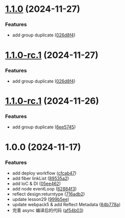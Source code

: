 # [1.1.0](https://github.com/yanyunchangfeng/learn-esnext/compare/v1.0.0...v1.1.0) (2024-11-27)

### Features

- add group duplicate ([026d8f4](https://github.com/yanyunchangfeng/learn-esnext/commit/026d8f456142b1adf7412648d25ef05c3d94d92c))

# [1.1.0-rc.1](https://github.com/yanyunchangfeng/learn-esnext/compare/v1.0.0...v1.1.0-rc.1) (2024-11-27)

### Features

- add group duplicate ([026d8f4](https://github.com/yanyunchangfeng/learn-esnext/commit/026d8f456142b1adf7412648d25ef05c3d94d92c))

# [1.1.0-rc.1](https://github.com/yanyunchangfeng/learn-esnext/compare/v1.0.0...v1.1.0-rc.1) (2024-11-26)

### Features

- add group duplicate ([6ee5745](https://github.com/yanyunchangfeng/learn-esnext/commit/6ee5745d003c036e83e7a803a8ee9fb1fbc84a4f))

# 1.0.0 (2024-11-17)

### Features

- add deploy workflow ([cfcab47](https://github.com/yanyunchangfeng/learn-esnext/commit/cfcab47c90b137edfcc10a4ddadd9a99fcee2727))
- add fiber linkList ([89535a2](https://github.com/yanyunchangfeng/learn-esnext/commit/89535a2cdf30b9ef3de6daf3869e428ed0caddf8))
- add IoC & DI ([05ee462](https://github.com/yanyunchangfeng/learn-esnext/commit/05ee4620e93654d0795217636e6da36b613436c6))
- add node eventLoop ([62884f3](https://github.com/yanyunchangfeng/learn-esnext/commit/62884f3e5b01430dbf5d131a1c12cc95e716a2fe))
- reflect design:returntype ([716adb2](https://github.com/yanyunchangfeng/learn-esnext/commit/716adb2808b7d6c9a301759550f1faf64aea453a))
- update lesson29 ([999b5ee](https://github.com/yanyunchangfeng/learn-esnext/commit/999b5ee92145d69326d393ba2a4bc224dab99771))
- update webpack5 & add Reflect Metadata ([84b778a](https://github.com/yanyunchangfeng/learn-esnext/commit/84b778ac7c74c770ea7267905ed240ebf2b67c6a))
- 完善 async 编译后的代码 ([af54b03](https://github.com/yanyunchangfeng/learn-esnext/commit/af54b039e031bd4e74ac663954a534ded58bbbef))
